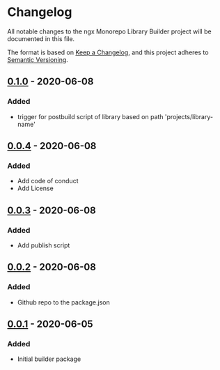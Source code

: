# Changelog
All notable changes to the ngx Monorepo Library Builder project will be documented in this file.

The format is based on [Keep a Changelog](https://keepachangelog.com/en/1.0.0/),
and this project adheres to [Semantic Versioning](https://semver.org/spec/v2.0.0.html).

## [0.1.0] - 2020-06-08
### Added
- trigger for postbuild script of library based on path 'projects/library-name'

## [0.0.4] - 2020-06-08
### Added
- Add code of conduct
- Add License

## [0.0.3] - 2020-06-08
### Added
- Add publish script

## [0.0.2] - 2020-06-08
### Added
- Github repo to the package.json

## [0.0.1] - 2020-06-05
### Added
- Initial builder package 


[0.0.1]: https://github.com/deKaantje/ngx-library-builder/compare/v0.0.1
[0.0.2]: https://github.com/deKaantje/ngx-library-builder/compare/v0.0.1...v0.0.2
[0.0.3]: https://github.com/deKaantje/ngx-library-builder/compare/v0.0.2...v0.0.3
[0.0.4]: https://github.com/deKaantje/ngx-library-builder/compare/v0.0.3...v0.0.4
[0.1.0]: https://github.com/deKaantje/ngx-library-builder/compare/v0.0.4...v0.1.0

